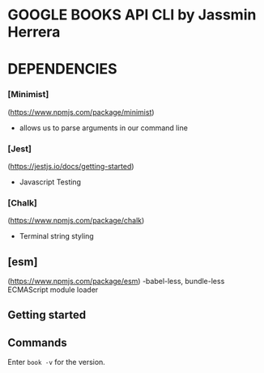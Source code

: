 # GOOGLE BOOKS API CLI by Jassmin Herrera

# DEPENDENCIES

### [Minimist]
 (https://www.npmjs.com/package/minimist)

- allows us to parse arguments in our command line

### [Jest]
  (https://jestjs.io/docs/getting-started)
 - Javascript Testing 

### [Chalk]
(https://www.npmjs.com/package/chalk)
- Terminal string styling

## [esm]
(https://www.npmjs.com/package/esm)
-babel-less, bundle-less ECMAScript module loader

## Getting started

## Commands
Enter `book -v` for the version.







